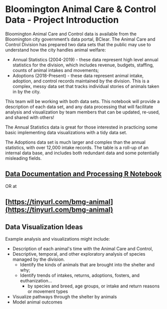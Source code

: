 # Bloomington Animal Care & Control Data - Project Introduction

Bloomington Animal Care and Control data is available from the Bloomington city government’s data portal, BClear. The Animal Care and Control Division has prepared two data sets that the public may use to understand how the city handles animal welfare:

* Annual Statistics (2004-2019) - these data represent high level annual statistics for the division, which includes revenue, budgets, staffing, counts of animal intakes and movements;
* Adoptions (2018-Present) - these data represent animal intake, adoption, and control records maintained by the division. This is a complex, messy data set that tracks individual stories of animals taken in by the city.

This team will be working with both data sets. This notebook will provide a description of each data set, and any data processing that will facilitate analysis and visualization by team members that can be updated, re-used, and shared with others!

The Annual Statistics data is great for those interested in practicing some basic implementing data visualizations with a tidy data set.

The Adoptions data set is much larger and complex than the annual statistics, with over 12,000 intake records. The table is a roll-up of an internal data base, and includes both redundant data and some potentially misleading fields.

## [Data Documentation and Processing R Notebook](https://mginda.github.io/bmghack-animalcontrol/)

OR at

## [https://tinyurl.com/bmg-animal](https://tinyurl.com/bmg-animal)

## Data Visualization Ideas

Example analysis and visualizations might include:

* Description of each animal's time with the Animal Care and Control,
* Descriptive, temporal, and other exploratory analysis of species managed by the division.
   * Identify the kinds of animals that are brought into the shelter and why;
   * Identify trends of intakes, returns, adoptions, fosters, and euthanization...
      * by species and breed, age groups, or intake and return reasons or movement types
* Visualize pathways through the shelter by animals
* Model animal outcomes
